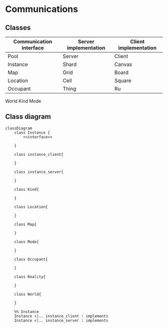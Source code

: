 # Communications

## Classes

Communication interface | Server implementation | Client implementation
--- | --- | ---
Pool | Server | Client
Instance | Shard | Canvas
Map | Grid | Board
Location | Cell | Square
Occupant | Thing | Ru
World
Kind
Mode



## Class diagram

```mermaid
classDiagram
	class Instance {
		<<interface>>

	}
	
	class instance_client{

	}

	class instance_server{

	}

	class Kind{

	}

	class Location{

	}

	class Map{

	}

	class Mode{

	}

	class Occupant{

	}

	class Reality{

	}

	class World{

	}

	%% Instance
	Instance <|.. instance_client : implements
	Instance <|.. instance_server : implements
```